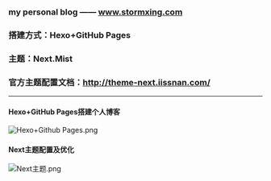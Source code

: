 ### my personal blog —— www.stormxing.com ###

### 搭建方式：Hexo+GitHub Pages

### 主题：Next.Mist

### 官方主题配置文档：http://theme-next.iissnan.com/

---

#### Hexo+GitHub Pages搭建个人博客

![  Hexo+Github Pages.png](http://upload-images.jianshu.io/upload_images/5349051-6f994654e7970691.png?imageMogr2/auto-orient/strip%7CimageView2/2/w/1240)

#### Next主题配置及优化

![Next主题.png](http://upload-images.jianshu.io/upload_images/5349051-a168ecd4cf274a9d.png?imageMogr2/auto-orient/strip%7CimageView2/2/w/1240)